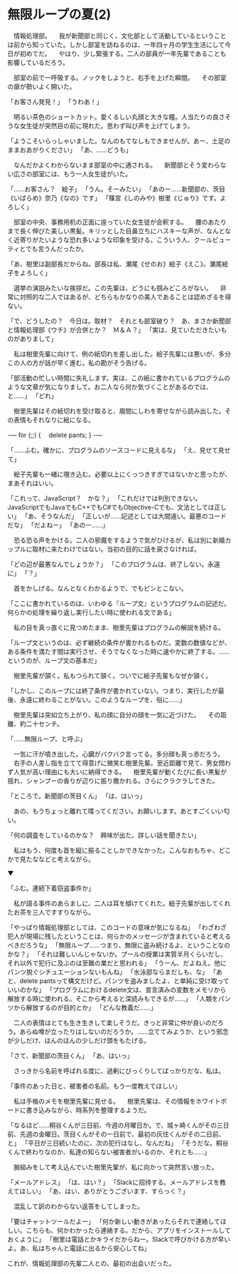 # 無限ループの夏(2)

　情報処理部。
　我が新聞部と同じく、文化部として活動しているということは前から知っていた。しかし部室を訪ねるのは、一年四ヶ月の学生生活にして今日が初めてだ。
　やはり、少し緊張する。二人の部員が一年先輩であることも影響しているだろう。

　部室の前で一呼吸する。ノックをしようと、右手を上げた瞬間。
　その部室の扉が勢いよく開いた。

「お客さん発見！」
「うわあ！」

　明るい茶色のショートカット。愛くるしい丸顔と大きな瞳。人当たりの良さそうな女生徒が突然目の前に現れた。思わず叫び声を上げてしまう。

「ようこそいらっしゃいました。なんのもてなしもできませんが。あー、土足のままおあがりください」
「あ、……どうも」

　なんだかよくわからないまま部室の中に通される。
　新聞部とそう変わらない広さの部室には、もう一人女生徒がいた。

「……お客さん？　絵子」
「うん。そーみたい」
「あのー……新聞部の、茨目《いばらめ》奈乃《なの》です」
「篠宮《しのみや》樹里《じゅり》です。よろしく」

　部室の中央、事務用机の正面に座っていた女生徒が会釈する。
　腰のあたりまで長く伸びた美しい黒髪。キリッとした目鼻立ちにハスキーな声が、なんとなく近寄りがたいような恐れ多いような印象を受ける。こういう人、クールビューティとでも言うんだったか。

「あ、樹里は副部長だからね。部長は私、瀬尾《せのお》絵子《えこ》。瀬尾絵子をよろしく」

　選挙の演説みたいな挨拶だ。この先輩は、どうにも掴みどころがない。
　非常に対照的な二人ではあるが、どちらもかなりの美人であることは認めざるを得ない。

「で、どうしたの？　今日は。取材？　それとも部室破り？　あ、まさか新聞部と情報処理部《ウチ》が合併とか？　Ｍ＆Ａ？」
「実は、見ていただきたいものがありまして」

　私は樹里先輩に向けて、例の紙切れを差し出した。絵子先輩には悪いが、多分この人の方が話が早く進む。私の勘がそう告げる。

「部活動の忙しい時間に失礼します。実は、この紙に書かれているプログラムのような文章が気になりまして。お二人なら何か気づくことがあるのでは、と……」
「どれ」

　樹里先輩はその紙切れを受け取ると、眉間にしわを寄せながら読み出した。その表情もそれなりに絵になる。

-— 
for (;;) \{
　delete pants;
}
-— 

「……ふむ。確かに、プログラムのソースコードに見えるな」
「え、見せて見せて」

　絵子先輩も一緒に覗き込む。必要以上にくっつきすぎではないかと思ったが、まあそれはいい。

「これって、JavaScript？　かな？」
「これだけでは判別できない。JavaScriptでもJavaでもC\++でもC#でもObjective-Cでも、文法としては正しい」
「あ、そうなんだ」
「正しいが……記述としては大間違い。最悪のコードだな」
「だよねー」
「あのー……」

　恐る恐る声をかける。二人の邪魔をするようで気がひけるが、私は別に新婚カップルに取材に来たわけではない。当初の目的に話を戻さなければ。

「どの辺が最悪なんでしょうか？」
「このプログラムは、終了しない。永遠に」
「？」

　首をかしげる。なんとなくわかるようで、でもピンとこない。

「ここに書かれているのは、いわゆる『ループ文』というプログラムの記述だ。何らかの処理を繰り返し実行したい時に使われる文である」

　私の目を真っ直ぐに見つめたまま、樹里先輩はプログラムの解説を続ける。

「ループ文というのは、必ず継続の条件が書かれるものだ。変数の数値などが、ある条件を満たす間は実行させ、そうでなくなった時に速やかに終了する。……というのが、ループ文の基本だ」

　樹里先輩が頷く。私もつられて頷く。ついでに絵子先輩もなぜか頷く。

「しかし、このループには終了条件が書かれていない。つまり、実行したが最後、永遠に終わることがない。このようなループを、俗に……」

　樹里先輩は突如立ち上がり、私の顔に自分の顔を一気に近づけた。
　その距離、約二十センチ。

「……無限ループ、と呼ぶ」

　一気に汗が噴き出した。心臓がバクバク言ってる。多分顔も真っ赤だろう。
　右手の人差し指を立てて得意げに微笑む樹里先輩。至近距離で見て、男女問わず人気が高い理由にも大いに納得できる。
　樹里先輩が動くたびに長い黒髪が揺れ、シャンプーの香りが辺りに振り撒かれる。さらにクラクラしてきた。

「ところで。新聞部の茨目くん」
「は、はいっ」

　あの、もうちょっと離れて喋ってください。お願いします。あとすごくいい匂い。

「何の調査をしているのかな？　興味が出た。詳しい話を聞きたい」

　私はもう、何度も首を縦に振ることしかできなかった。こんなおもちゃ、どこかで見たななどと考えながら。

▼

「ふむ。連続下着窃盗事件か」

　私が語る事件のあらましに、二人は耳を傾けてくれた。絵子先輩が出してくれたお茶を三人ですすりながら。

「やっぱり情報処理部としては、このコードの意味が気になるね」
「わざわざ犯人が現場に残したということは、何らかのメッセージが含まれていると考えるべきだろうな」
「無限ループ……つまり、無限に盗み続けるよ、ということなのかな？」
「それは難しいんじゃないか。プールの授業は実質半月くらいだし、それ以外で犯行に及ぶのは至難の業だと思われる」
「うーん、だよねえ。他にパンツ脱ぐシチュエーションないもんね」
「水泳部ならまだしも、な」
「あと、delete pantsって構文だけど。パンツを盗みましたよ、と単純に受け取っていいのかな」
「プログラムにおけるdelete文は、宣言済みの変数をメモリから解放する時に使われる。そこから考えると深読みもできるが……」
「人類をパンツから解放するのが目的とか」
「どんな教義だ……」

　二人の表情はとても生き生きして楽しそうだ。きっと非常に仲が良いのだろう。あらぬ噂が立ったりはしないのだろうか。……立ててみようか、という邪念が少しだけ、ほんのほんの少しだけ頭をもたげる。

「さて、新聞部の茨目くん」
「あ、はいっ」

　さっきから名前を呼ばれる度に、過剰にびっくりしてばっかりだな、私は。

「事件のあった日と、被害者の名前。もう一度教えてほしい」

　私は手帳のメモを樹里先輩に見せる。
　樹里先輩は、その情報をホワイトボードに書き込みながら、時系列を整理するようだ。

「なるほど……桐谷くんが三日前、今週の月曜日か。で、城ヶ崎くんがその三日前、先週の金曜日。茨目くんがその一日前で、最初の灰住くんがその二日前、と」
「平日が三日続いたのに、次の犯行はなし、なんだね」
「そうだな。桐谷くんで終わりなのか、私達の知らない被害者がいるのか、それとも……」

　腕組みをして考え込んでいた樹里先輩が、私に向かって突然言い放った。

「メールアドレス」
「は、はい？」
「Slackに招待する。メールアドレスを教えてほしい」
「あ、はい、ありがとうございます、すらっく？」

　混乱して訳のわからない返答をしてしまった。

「要はチャットツールだよー」
「何か新しい動きがあったらそれで連絡してほしい。こちらも、何かわかったら連絡する。だから、アプリをインストールしておくように」
「樹里は電話とかキライだからねー。Slackで呼びかける方が早いよ。あ、私はちゃんと電話に出るから安心してね」

これが、情報処理部の先輩二人との、最初の出会いだった。